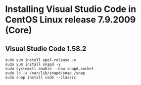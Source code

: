 
# Installing Visual Studio Code in CentOS Linux release 7.9.2009 (Core)

## Visual Studio Code 1.58.2

```
sudo yum install epel-release -y
sudo yum install snapd -y
sudo systemctl enable --now snapd.socket
sudo ln -s /var/lib/snapd/snap /snap
sudo snap install code --classic
```
